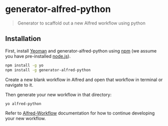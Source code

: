 # generator-alfred-python

> Generator to scaffold out a new Alfred workflow using python

## Installation

First, install [Yeoman](http://yeoman.io) and generator-alfred-python using [npm](https://www.npmjs.com/) (we assume you have pre-installed [node.js](https://nodejs.org/)).

```bash
npm install -g yo
npm install -g generator-alfred-python
```

Create a new blank workflow in Alfred and open that workflow in terminal or navigate to it.

Then generate your new workflow in that directory:

```bash
yo alfred-python
```

Refer to [Alfred-Workflow](https://www.deanishe.net/alfred-workflow/index.html) documentation for how to continue developing your new workflow.
